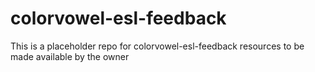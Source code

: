 # colorvowel-esl-feedback
This is a placeholder repo for colorvowel-esl-feedback resources to be made available by the owner
